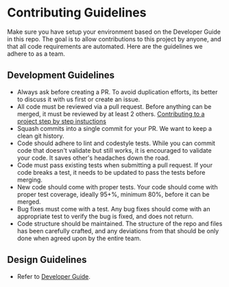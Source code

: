 # Contributing Guidelines
Make sure you have setup your environment based on the Developer Guide in this repo. The goal is to allow contributions to this project by anyone, and that all code requirements are automated. Here are the guidelines we adhere to as a team.

## Development Guidelines
- Always ask before creating a PR. To avoid duplication efforts, its better to discuss it with us first or create an issue.
- All code must be reviewed via a pull request. Before anything can be merged, it must be reviewed by at least 2 others. [Contributing to a project step by step instuctions](https://docs.github.com/en/get-started/exploring-projects-on-github/contributing-to-a-project)
- Squash commits into a single commit for your PR. We want to keep a clean git history.
- Code should adhere to lint and codestyle tests. While you can commit code that doesn't validate but still works, it is encouraged to validate your code. It saves other's headaches down the road.
- Code must pass existing tests when submitting a pull request. If your code breaks a test, it needs to be updated to pass the tests before merging.
- New code should come with proper tests. Your code should come with proper test coverage, ideally 95+%, minimum 80%, before it can be merged.
- Bug fixes must come with a test. Any bug fixes should come with an appropriate test to verify the bug is fixed, and does not return.
- Code structure should be maintained. The structure of the repo and files has been carefully crafted, and any deviations from that should be only done when agreed upon by the entire team.

## Design Guidelines
- Refer to [Developer Guide](./developer_guide/DEVELOPER_GUIDE.md).
